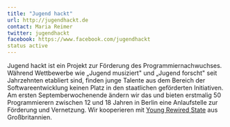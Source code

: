 ```yaml
---
title: "Jugend hackt"
url: http://jugendhackt.de
contact: Maria Reimer
twitter: jugendhackt
facebook: https://www.facebook.com/jugendhackt
status active
---
```


Jugend hackt ist ein Projekt zur Förderung des Programmiernachwuchses. Während Wettbewerbe wie „Jugend musiziert" und „Jugend forscht" seit Jahrzehnten etabliert sind, finden junge Talente aus dem Bereich der Softwareentwicklung keinen Platz in den staatlichen geförderten Initiativen. Am ersten Septemberwochenende ändern wir das und bieten erstmalig 50 Programmierern zwischen 12 und 18 Jahren in Berlin eine Anlaufstelle zur Förderung und Vernetzung. Wir kooperieren mit [Young Rewired State](https://youngrewiredstate.org/) aus Großbritannien.
